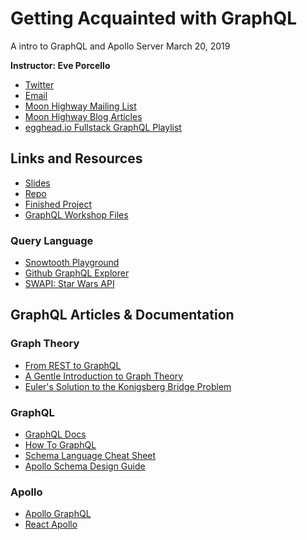 # Getting Acquainted with GraphQL

A intro to GraphQL and Apollo Server
March 20, 2019

**Instructor: Eve Porcello**

- [Twitter](https://www.twitter.com/eveporcello)
- [Email](mailto:eve@moonhighway.com)
- [Moon Highway Mailing List](https://moonhighway.com)
- [Moon Highway Blog Articles](https://moonhighway.com/articles)
- [egghead.io Fullstack GraphQL Playlist](https://egghead.io/playlists/create-fullstack-applications-with-graphql-and-apollo-794dc9c7)

## Links and Resources

- [Slides](https://slides.com/moonhighway/graphql-clevertech/)
- [Repo](https://github.com/eveporcello/graphql-clevertech)
- [Finished Project](https://github.com/graphqlworkshop/snowtooth-api/tree/complete)
- [GraphQL Workshop Files](https://github.com/graphqlworkshop)

### Query Language

- [Snowtooth Playground](http://snowtooth.moonhighway.com)
- [Github GraphQL Explorer](https://developer.github.com/v4/explorer/)
- [SWAPI: Star Wars API](http://graphql.org/swapi-graphql/)

## GraphQL Articles & Documentation

### Graph Theory

- [From REST to GraphQL](https://0x2a.sh/from-rest-to-graphql-b4e95e94c26b)
- [A Gentle Introduction to Graph Theory](https://dev.to/vaidehijoshi/a-gentle-introduction-to-graph-theory)
- [Euler's Solution to the Konigsberg Bridge Problem](https://www.maa.org/press/periodicals/convergence/leonard-eulers-solution-to-the-konigsberg-bridge-problem)

### GraphQL

- [GraphQL Docs](http://graphql.org/)
- [How To GraphQL](https://www.howtographql.com/)
- [Schema Language Cheat Sheet](https://github.com/sogko/graphql-schema-language-cheat-sheet)
- [Apollo Schema Design Guide](https://www.apollographql.com/docs/guides/schema-design.html)

### Apollo

- [Apollo GraphQL](https://www.apollographql.com/)
- [React Apollo](https://github.com/apollographql/react-apollo)
